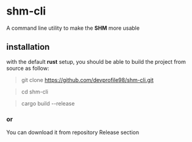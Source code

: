 # shm-cli
A command line utility to make the **SHM** more usable
## installation
with the default **rust** setup, you should be able to build the project from source as follow:
> git clone https://github.com/devprofile98/shm-cli.git

> cd shm-cli

> cargo build --release

### or
You can download it from repository Release section
